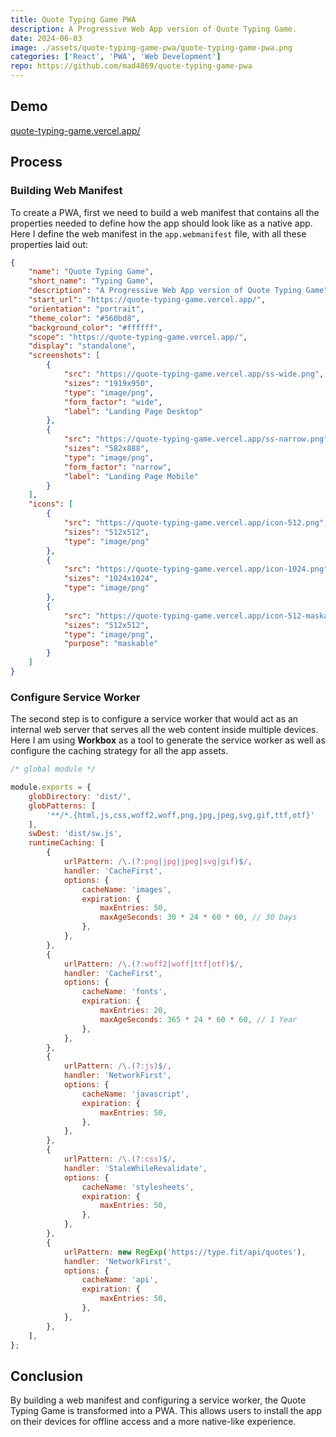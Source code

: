 ```yaml
---
title: Quote Typing Game PWA
description: A Progressive Web App version of Quote Typing Game.
date: 2024-06-03
image: ./assets/quote-typing-game-pwa/quote-typing-game-pwa.png
categories: ['React', 'PWA', 'Web Development']
repo: https://github.com/mad4869/quote-typing-game-pwa
---
```


## Demo

[quote-typing-game.vercel.app/](https://quote-typing-game.vercel.app/)

## Process

### Building Web Manifest

To create a PWA, first we need to build a web manifest that contains all the properties needed to define how the app should look like as a native app. Here I define the web manifest in the `app.webmanifest` file, with all these properties laid out:

```json
{
    "name": "Quote Typing Game",
    "short_name": "Typing Game",
    "description": "A Progressive Web App version of Quote Typing Game",
    "start_url": "https://quote-typing-game.vercel.app/",
    "orientation": "portrait",
    "theme_color": "#560bd8",
    "background_color": "#ffffff",
    "scope": "https://quote-typing-game.vercel.app/",
    "display": "standalone",
    "screenshots": [
        {
            "src": "https://quote-typing-game.vercel.app/ss-wide.png",
            "sizes": "1919x950",
            "type": "image/png",
            "form_factor": "wide",
            "label": "Landing Page Desktop"
        },
        {
            "src": "https://quote-typing-game.vercel.app/ss-narrow.png",
            "sizes": "582x888",
            "type": "image/png",
            "form_factor": "narrow",
            "label": "Landing Page Mobile"
        }
    ],
    "icons": [
        {
            "src": "https://quote-typing-game.vercel.app/icon-512.png",
            "sizes": "512x512",
            "type": "image/png"
        },
        {
            "src": "https://quote-typing-game.vercel.app/icon-1024.png",
            "sizes": "1024x1024",
            "type": "image/png"
        },
        {
            "src": "https://quote-typing-game.vercel.app/icon-512-maskable.png",
            "sizes": "512x512",
            "type": "image/png",
            "purpose": "maskable"
        }
    ]
}
```

### Configure Service Worker

The second step is to configure a service worker that would act as an internal web server that serves all the web content inside multiple devices. Here I am using __Workbox__ as a tool to generate the service worker as well as configure the caching strategy for all the app assets.

```js
/* global module */

module.exports = {
    globDirectory: 'dist/',
    globPatterns: [
        '**/*.{html,js,css,woff2,woff,png,jpg,jpeg,svg,gif,ttf,otf}'
    ],
    swDest: 'dist/sw.js',
    runtimeCaching: [
        {
            urlPattern: /\.(?:png|jpg|jpeg|svg|gif)$/,
            handler: 'CacheFirst',
            options: {
                cacheName: 'images',
                expiration: {
                    maxEntries: 50,
                    maxAgeSeconds: 30 * 24 * 60 * 60, // 30 Days
                },
            },
        },
        {
            urlPattern: /\.(?:woff2|woff|ttf|otf)$/,
            handler: 'CacheFirst',
            options: {
                cacheName: 'fonts',
                expiration: {
                    maxEntries: 20,
                    maxAgeSeconds: 365 * 24 * 60 * 60, // 1 Year
                },
            },
        },
        {
            urlPattern: /\.(?:js)$/,
            handler: 'NetworkFirst',
            options: {
                cacheName: 'javascript',
                expiration: {
                    maxEntries: 50,
                },
            },
        },
        {
            urlPattern: /\.(?:css)$/,
            handler: 'StaleWhileRevalidate',
            options: {
                cacheName: 'stylesheets',
                expiration: {
                    maxEntries: 50,
                },
            },
        },
        {
            urlPattern: new RegExp('https://type.fit/api/quotes'),
            handler: 'NetworkFirst',
            options: {
                cacheName: 'api',
                expiration: {
                    maxEntries: 50,
                },
            },
        },
    ],
};
```

## Conclusion

By building a web manifest and configuring a service worker, the Quote Typing Game is transformed into a PWA. This allows users to install the app on their devices for offline access and a more native-like experience.
